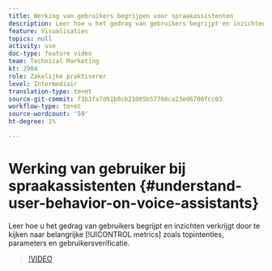 ```yaml
---
title: Werking van gebruikers begrijpen voor spraakassistenten
description: Leer hoe u het gedrag van gebruikers begrijpt en inzichten verkrijgt door belangrijke metriek zoals hoogste intenties, parameters en gebruikersauthentificatie te bekijken.
feature: Visualisaties
topics: null
activity: use
doc-type: feature video
team: Technical Marketing
kt: 2904
role: Zakelijke praktiserer
level: Intermediair
translation-type: tm+mt
source-git-commit: f3b3fa7d91b0cb21005b57768ca23ed6700fcc03
workflow-type: tm+mt
source-wordcount: '59'
ht-degree: 1%

---
```



# Werking van gebruiker bij spraakassistenten {#understand-user-behavior-on-voice-assistants}

Leer hoe u het gedrag van gebruikers begrijpt en inzichten verkrijgt door te kijken naar belangrijke [!UICONTROL metrics] zoals topintenties, parameters en gebruikersverificatie.

>[!VIDEO](https://video.tv.adobe.com/v/27227/?quality=9)
